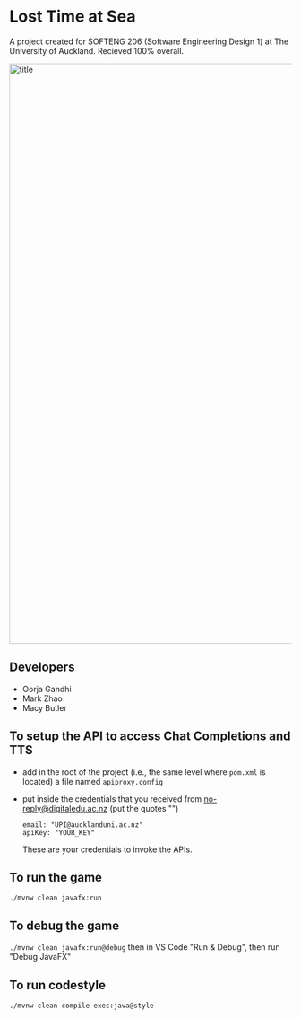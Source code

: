 # Lost Time at Sea
A project created for SOFTENG 206 (Software Engineering Design 1) at The University of Auckland. Recieved 100% overall.

<img width="1034" alt="title" src="https://github.com/user-attachments/assets/f2fbc1ce-fe27-4b41-b7ae-57bddc39d06c">

## Developers
- Oorja Gandhi
- Mark Zhao
- Macy Butler 

## To setup the API to access Chat Completions and TTS

- add in the root of the project (i.e., the same level where `pom.xml` is located) a file named `apiproxy.config`
- put inside the credentials that you received from no-reply@digitaledu.ac.nz (put the quotes "")

  ```
  email: "UPI@aucklanduni.ac.nz"
  apiKey: "YOUR_KEY"
  ```
  These are your credentials to invoke the APIs. 


## To run the game

`./mvnw clean javafx:run`

## To debug the game

`./mvnw clean javafx:run@debug` then in VS Code "Run & Debug", then run "Debug JavaFX"

## To run codestyle

`./mvnw clean compile exec:java@style`
